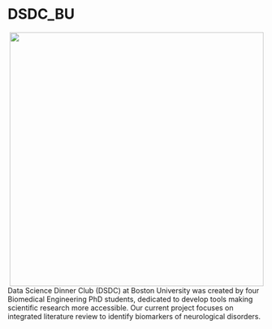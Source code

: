 # DSDC_BU
<img src="https://github.com/dz256/DSDC_BU/tree/master/Logo/DSDC_LOGO.png" width="500" align="right">

Data Science Dinner Club (DSDC) at Boston University was created by four Biomedical Engineering PhD students, dedicated to develop tools making scientific research more accessible. 
Our current project focuses on integrated literature review to identify biomarkers of neurological disorders. 
